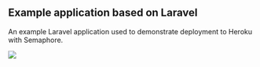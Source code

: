 ## Example application based on Laravel

An example Laravel application used to demonstrate deployment to Heroku with Semaphore.

<img src=https://semaphoreapp.com/api/v1/projects/c13e9021-b592-43aa-9cc7-c5ddcc246078/197618/badge.png>
